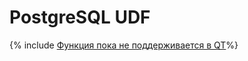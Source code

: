 # PostgreSQL UDF

{% include [Функция пока не поддерживается в QT](../../_includes/udf-not-supported.md)%}